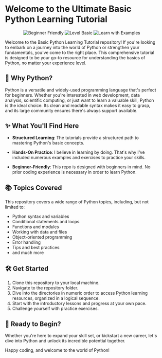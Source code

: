 # Welcome to the Ultimate Basic Python Learning Tutorial 

<p align="center">
  <img src="https://img.shields.io/badge/Python-Beginner%20Friendly-yellow?style=for-the-badge" alt="Beginner Friendly">
  <img src="https://img.shields.io/badge/Level-Basic-blue?style=for-the-badge" alt="Level Basic">
  <img src="https://img.shields.io/badge/Learn%20with-Examples-green?style=for-the-badge" alt="Learn with Examples">
</p>

Welcome to the Basic Python Learning Tutorial repository! If you're looking to embark on a journey into the world of Python or strengthen your fundamentals, you've come to the right place. This comprehensive tutorial is designed to be your go-to resource for understanding the basics of Python, no matter your experience level.

## 🚀 Why Python?

Python is a versatile and widely-used programming language that's perfect for beginners. Whether you're interested in web development, data analysis, scientific computing, or just want to learn a valuable skill, Python is the ideal choice. Its clean and readable syntax makes it easy to grasp, and its large community ensures there's always support available.

## ✨ What You'll Find Here

- **Structured Learning**: The tutorials provide a structured path to mastering Python's basic concepts.

- **Hands-On Practice**: I believe in learning by doing. That's why I've included numerous examples and exercises to practice your skills.

- **Beginner-Friendly**: This repo is designed with beginners in mind. No prior coding experience is necessary in order to learn Python.

## 📚 Topics Covered

This repository covers a wide range of Python topics, including, but not limited to:

- Python syntax and variables
- Conditional statements and loops
- Functions and modules
- Working with data and files
- Object-oriented programming
- Error handling
- Tips and best practices
- and much more

## 🛠️ Get Started

1. Clone this repository to your local machine.
2. Navigate to the repository folder.
3. Dive into the directories in numeric order to access Python learning resources, organized in a logical sequence.
4. Start with the introductory lessons and progress at your own pace.
5. Challenge yourself with practice exercises.

## 🌟 Ready to Begin?

Whether you're here to expand your skill set, or kickstart a new career, let's dive into Python and unlock its incredible potential together.

Happy coding, and welcome to the world of Python!

